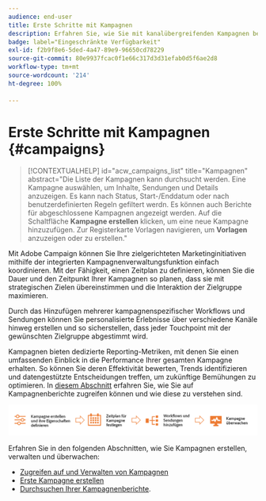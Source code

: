 ```yaml
---
audience: end-user
title: Erste Schritte mit Kampagnen
description: Erfahren Sie, wie Sie mit kanalübergreifenden Kampagnen beginnen
badge: label="Eingeschränkte Verfügbarkeit"
exl-id: f2b9f8e6-5ded-4a47-89e9-96650cd78229
source-git-commit: 80e9937fcac0f1e66c317d3d31efab0d5f6ae2d8
workflow-type: tm+mt
source-wordcount: '214'
ht-degree: 100%

---
```



# Erste Schritte mit Kampagnen {#campaigns}

>[!CONTEXTUALHELP]
>id="acw_campaigns_list"
>title="Kampagnen"
>abstract="Die Liste der Kampagnen kann durchsucht werden. Eine Kampagne auswählen, um Inhalte, Sendungen und Details anzuzeigen. Es kann nach Status, Start-/Enddatum oder nach benutzerdefinierten Regeln gefiltert werdn. Es können auch Berichte für abgeschlossene Kampagnen angezeigt werden. Auf die Schaltfläche **Kampagne erstellen** klicken, um eine neue Kampagne hinzuzufügen. Zur Registerkarte Vorlagen navigieren, um **Vorlagen** anzuzeigen oder zu erstellen."


Mit Adobe Campaign können Sie Ihre zielgerichteten Marketinginitiativen mithilfe der integrierten Kampagnenverwaltungsfunktion einfach koordinieren. Mit der Fähigkeit, einen Zeitplan zu definieren, können Sie die Dauer und den Zeitpunkt Ihrer Kampagnen so planen, dass sie mit strategischen Zielen übereinstimmen und die Interaktion der Zielgruppe maximieren.

Durch das Hinzufügen mehrerer kampagnenspezifischer Workflows und Sendungen können Sie personalisierte Erlebnisse über verschiedene Kanäle hinweg erstellen und so sicherstellen, dass jeder Touchpoint mit der gewünschten Zielgruppe abgestimmt wird.

Kampagnen bieten dedizierte Reporting-Metriken, mit denen Sie einen umfassenden Einblick in die Performance Ihrer gesamten Kampagne erhalten. So können Sie deren Effektivität bewerten, Trends identifizieren und datengestützte Entscheidungen treffen, um zukünftige Bemühungen zu optimieren. In [diesem Abschnitt](../reporting/campaign-reports.md) erfahren Sie, wie Sie auf Kampagnenberichte zugreifen können und wie diese zu verstehen sind.

![Kampagnenfluss](assets/campaign-flow.png)

Erfahren Sie in den folgenden Abschnitten, wie Sie Kampagnen erstellen, verwalten und überwachen:

* [Zugreifen auf und Verwalten von Kampagnen](manage-campaigns.md)
* [Erste Kampagne erstellen](create-campaigns.md)
* [Durchsuchen Ihrer Kampagnenberichte](../reporting/campaign-reports.md).


